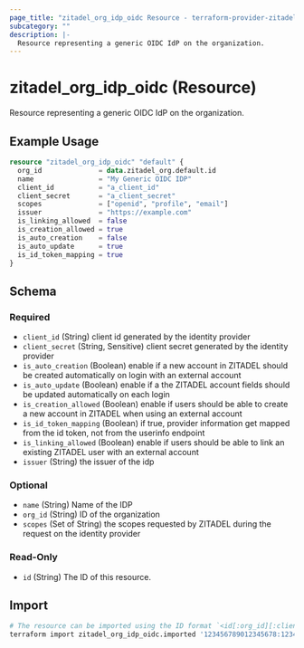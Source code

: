 ```yaml
---
page_title: "zitadel_org_idp_oidc Resource - terraform-provider-zitadel"
subcategory: ""
description: |-
  Resource representing a generic OIDC IdP on the organization.
---
```


# zitadel_org_idp_oidc (Resource)

Resource representing a generic OIDC IdP on the organization.

## Example Usage

```terraform
resource "zitadel_org_idp_oidc" "default" {
  org_id              = data.zitadel_org.default.id
  name                = "My Generic OIDC IDP"
  client_id           = "a_client_id"
  client_secret       = "a_client_secret"
  scopes              = ["openid", "profile", "email"]
  issuer              = "https://example.com"
  is_linking_allowed  = false
  is_creation_allowed = true
  is_auto_creation    = false
  is_auto_update      = true
  is_id_token_mapping = true
}
```

<!-- schema generated by tfplugindocs -->
## Schema

### Required

- `client_id` (String) client id generated by the identity provider
- `client_secret` (String, Sensitive) client secret generated by the identity provider
- `is_auto_creation` (Boolean) enable if a new account in ZITADEL should be created automatically on login with an external account
- `is_auto_update` (Boolean) enable if a the ZITADEL account fields should be updated automatically on each login
- `is_creation_allowed` (Boolean) enable if users should be able to create a new account in ZITADEL when using an external account
- `is_id_token_mapping` (Boolean) if true, provider information get mapped from the id token, not from the userinfo endpoint
- `is_linking_allowed` (Boolean) enable if users should be able to link an existing ZITADEL user with an external account
- `issuer` (String) the issuer of the idp

### Optional

- `name` (String) Name of the IDP
- `org_id` (String) ID of the organization
- `scopes` (Set of String) the scopes requested by ZITADEL during the request on the identity provider

### Read-Only

- `id` (String) The ID of this resource.

## Import

```bash
# The resource can be imported using the ID format `<id[:org_id][:client_secret]>`, e.g.
terraform import zitadel_org_idp_oidc.imported '123456789012345678:123456789012345678:1234567890abcdef'
```
